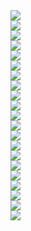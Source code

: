 <html xmlns="http://www.w3.org/1999/xhtml"><head>
		<meta http-equiv="Content-Type" content="text/html; charset=UTF-8">
		<title>psdtowebsitem.psd</title>
		<link href="styles.css" rel="stylesheet" type="text/css">
	</head>
	<body>
		<div id="background">
			<div id="Dikdrtgen1"><img src="images/Dikdrtgen1.png"></div>
			<div id="Dikdrtgen2"><img src="images/Dikdrtgen2.png"></div>
			<div id="Dikdrtgen3"><img src="images/Dikdrtgen3.png"></div>
			<div id="Dikdrtgen4"><img src="images/Dikdrtgen4.png"></div>
			<div id="emteklnetremovebgpre"><img src="images/emteklnetremovebgpre.png"></div>
			<div id="sketch1594490493302"><img src="images/sketch1594490493302.png"></div>
			<div id="EmTekHD"><img src="images/EmTekHD.png"></div>
			<div id="EmTeknetbakalmolucak"><img src="images/EmTeknetbakalmolucak.png"></div>
			<div id="csstearkaplan11"><img src="images/csstearkaplan11.png"></div>
			<div id="sketch1594490493302_0"><img src="images/sketch1594490493302_0.png"></div>
			<div id="emteklnetremovebgpre_0"><img src="images/emteklnetremovebgpre_0.png"></div>
			<div id="ekil1"><img src="images/ekil1.png"></div>
			<div id="EmTekHD_0"><img src="images/EmTekHD_0.png"></div>
			<div id="laptop31747291920"><img src="images/laptop31747291920.png"></div>
			<div id="WEBSTESMKURMAKSTYORS"><img src="images/WEBSTESMKURMAKSTYORS.png"></div>
			<div id="CRETSZVEHAZIRWEBSTES"><img src="images/CRETSZVEHAZIRWEBSTES.png"></div>
			<div id="WebSitesiKurmaveProj"><img src="images/WebSitesiKurmaveProj.png"></div>
			<div id="WebSitenizikurmakinT"><img src="images/WebSitenizikurmakinT.png"></div>
			<div id="BZEULSAINzekalilarsg"><img src="images/BZEULSAINzekalilarsg.png"></div>
			<div id="2020EmTekHDTarafndan"><img src="images/2020EmTekHDTarafndan.png"></div>
			<div id="ekil2"><img src="images/ekil2.png"></div>
		</div>
 
 </body></html>
